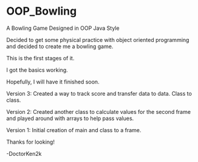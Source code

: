 # OOP_Bowling

A Bowling Game Designed in OOP Java Style

Decided to get some physical practice with object oriented programming and decided to create me a bowling game.

This is the first stages of it.

I got the basics working.

Hopefully, I will have it finished soon.

Version 3:  Created a way to track score and transfer data to data.  Class to class.

Version 2:  Created another class to calculate values for the second frame and played around with arrays to help pass values.

Version 1:  Initial creation of main and class to a frame.

Thanks for looking!

-DoctorKen2k
